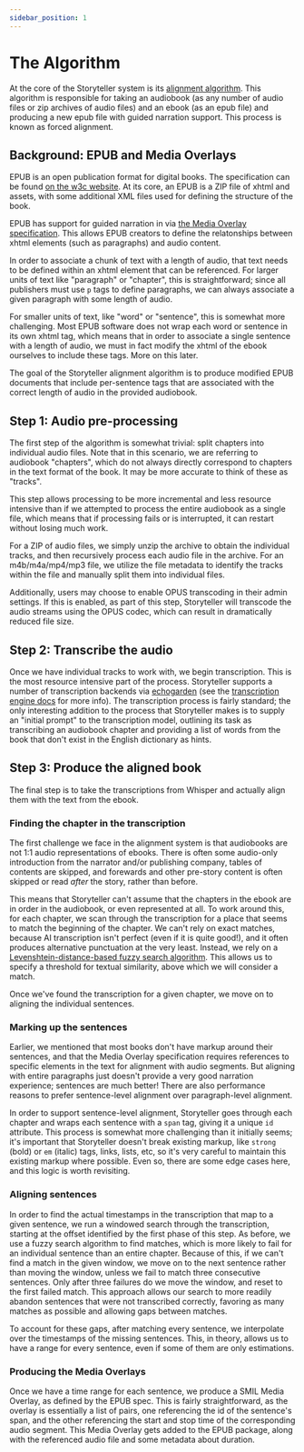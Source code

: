 ```yaml
---
sidebar_position: 1
---
```


# The Algorithm

At the core of the Storyteller system is its
[alignment algorithm](https://gitlab.com/storyteller-platform/storyteller/-/blob/main/web/synchronize/synchronizer.ts?ref_type=heads).
This algorithm is responsible for taking an audiobook (as any number of audio
files or zip archives of audio files) and an ebook (as an epub file) and
producing a new epub file with guided narration support. This process is known
as forced alignment.

## Background: EPUB and Media Overlays

EPUB is an open publication format for digital books. The specification can be
found [on the w3c website](https://www.w3.org/publishing/epub3/). At its core,
an EPUB is a ZIP file of xhtml and assets, with some additional XML files used
for defining the structure of the book.

EPUB has support for guided narration in via
[the Media Overlay specification](https://www.w3.org/TR/epub-33/#sec-media-overlays).
This allows EPUB creators to define the relatonships between xhtml elements
(such as paragraphs) and audio content.

In order to associate a chunk of text with a length of audio, that text needs to
be defined within an xhtml element that can be referenced. For larger units of
text like "paragraph" or "chapter", this is straightforward; since all
publishers must use `p` tags to define paragraphs, we can always associate a
given paragraph with some length of audio.

For smaller units of text, like "word" or "sentence", this is somewhat more
challenging. Most EPUB software does not wrap each word or sentence in its own
xhtml tag, which means that in order to associate a single sentence with a
length of audio, we must in fact modify the xhtml of the ebook ourselves to
include these tags. More on this later.

The goal of the Storyteller alignment algorithm is to produce modified EPUB
documents that include per-sentence tags that are associated with the correct
length of audio in the provided audiobook.

## Step 1: Audio pre-processing

The first step of the algorithm is somewhat trivial: split chapters into
individual audio files. Note that in this scenario, we are referring to
audiobook "chapters", which do not always directly correspond to chapters in the
text format of the book. It may be more accurate to think of these as "tracks".

This step allows processing to be more incremental and less resource intensive
than if we attempted to process the entire audiobook as a single file, which
means that if processing fails or is interrupted, it can restart without losing
much work.

For a ZIP of audio files, we simply unzip the archive to obtain the individual
tracks, and then recursively process each audio file in the archive. For an
m4b/m4a/mp4/mp3 file, we utilize the file metadata to identify the tracks within
the file and manually split them into individual files.

Additionally, users may choose to enable OPUS transcoding in their admin
settings. If this is enabled, as part of this step, Storyteller will transcode
the audio streams using the OPUS codec, which can result in dramatically reduced
file size.

## Step 2: Transcribe the audio

Once we have individual tracks to work with, we begin transcription. This is the
most resource intensive part of the process. Storyteller supports a number of
transcription backends via
[echogarden](https://github.com/echogarden-project/echogarden) (see the
[transcription engine docs](/docs/administering#transcription-engine-settings)
for more info). The transcription process is fairly standard; the only
interesting addition to the process that Storyteller makes is to supply an
"initial prompt" to the transcription model, outlining its task as transcribing
an audiobook chapter and providing a list of words from the book that don't
exist in the English dictionary as hints.

## Step 3: Produce the aligned book

The final step is to take the transcriptions from Whisper and actually align
them with the text from the ebook.

### Finding the chapter in the transcription

The first challenge we face in the alignment system is that audiobooks are not
1:1 audio representations of ebooks. There is often some audio-only introduction
from the narrator and/or publishing company, tables of contents are skipped, and
forewards and other pre-story content is often skipped or read _after_ the
story, rather than before.

This means that Storyteller can't assume that the chapters in the ebook are in
order in the audiobook, or even represented at all. To work around this, for
each chapter, we scan through the transcription for a place that seems to match
the beginning of the chapter. We can't rely on exact matches, because AI
transcription isn't perfect (even if it is quite good!), and it often produces
alternative punctuation at the very least. Instead, we rely on a
[Levenshtein-distance-based fuzzy search algorithm](https://github.com/taleinat/fuzzysearch).
This allows us to specify a threshold for textual similarity, above which we
will consider a match.

Once we've found the transcription for a given chapter, we move on to aligning
the individual sentences.

### Marking up the sentences

Earlier, we mentioned that most books don't have markup around their sentences,
and that the Media Overlay specification requires references to specific
elements in the text for alignment with audio segments. But aligning with entire
paragraphs just doesn't provide a very good narration experience; sentences are
much better! There are also performance reasons to prefer sentence-level
alignment over paragraph-level alignment.

In order to support sentence-level alignment, Storyteller goes through each
chapter and wraps each sentence with a `span` tag, giving it a unique `id`
attribute. This process is somewhat more challenging than it initially seems;
it's important that Storyteller doesn't break existing markup, like `strong`
(bold) or `em` (italic) tags, links, lists, etc, so it's very careful to
maintain this existing markup where possible. Even so, there are some edge cases
here, and this logic is worth revisiting.

### Aligning sentences

In order to find the actual timestamps in the transcription that map to a given
sentence, we run a windowed search through the transcription, starting at the
offset identified by the first phase of this step. As before, we use a fuzzy
search algorithm to find matches, which is more likely to fail for an individual
sentence than an entire chapter. Because of this, if we can't find a match in
the given window, we move on to the next sentence rather than moving the window,
unless we fail to match three consecutive sentences. Only after three failures
do we move the window, and reset to the first failed match. This approach allows
our search to more readily abandon sentences that were not transcribed
correctly, favoring as many matches as possible and allowing gaps between
matches.

To account for these gaps, after matching every sentence, we interpolate over
the timestamps of the missing sentences. This, in theory, allows us to have a
range for every sentence, even if some of them are only estimations.

### Producing the Media Overlays

Once we have a time range for each sentence, we produce a SMIL Media Overlay, as
defined by the EPUB spec. This is fairly straightforward, as the overlay is
essentially a list of pairs, one referencing the id of the sentence's span, and
the other referencing the start and stop time of the corresponding audio
segment. This Media Overlay gets added to the EPUB package, along with the
referenced audio file and some metadata about duration.

